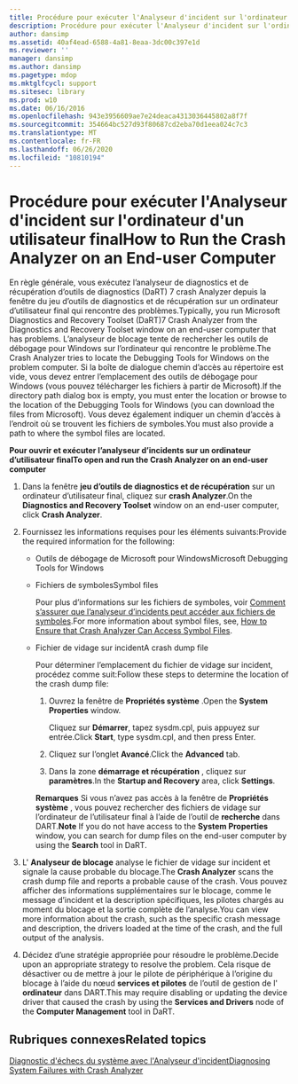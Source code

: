 ```yaml
---
title: Procédure pour exécuter l'Analyseur d'incident sur l'ordinateur d'un utilisateur final
description: Procédure pour exécuter l'Analyseur d'incident sur l'ordinateur d'un utilisateur final
author: dansimp
ms.assetid: 40af4ead-6588-4a81-8eaa-3dc00c397e1d
ms.reviewer: ''
manager: dansimp
ms.author: dansimp
ms.pagetype: mdop
ms.mktglfcycl: support
ms.sitesec: library
ms.prod: w10
ms.date: 06/16/2016
ms.openlocfilehash: 943e3956609ae7e24deaca4313036445802a8f7f
ms.sourcegitcommit: 354664bc527d93f80687cd2eba70d1eea024c7c3
ms.translationtype: MT
ms.contentlocale: fr-FR
ms.lasthandoff: 06/26/2020
ms.locfileid: "10810194"
---
```

# <span data-ttu-id="18b2a-103">Procédure pour exécuter l'Analyseur d'incident sur l'ordinateur d'un utilisateur final</span><span class="sxs-lookup"><span data-stu-id="18b2a-103">How to Run the Crash Analyzer on an End-user Computer</span></span>


<span data-ttu-id="18b2a-104">En règle générale, vous exécutez l’analyseur de diagnostics et de récupération d’outils de diagnostics (DaRT) 7 crash Analyzer depuis la fenêtre du jeu d’outils de diagnostics et de récupération sur un ordinateur d’utilisateur final qui rencontre des problèmes.</span><span class="sxs-lookup"><span data-stu-id="18b2a-104">Typically, you run Microsoft Diagnostics and Recovery Toolset (DaRT)7 Crash Analyzer from the Diagnostics and Recovery Toolset window on an end-user computer that has problems.</span></span> <span data-ttu-id="18b2a-105">L’analyseur de blocage tente de rechercher les outils de débogage pour Windows sur l’ordinateur qui rencontre le problème.</span><span class="sxs-lookup"><span data-stu-id="18b2a-105">The Crash Analyzer tries to locate the Debugging Tools for Windows on the problem computer.</span></span> <span data-ttu-id="18b2a-106">Si la boîte de dialogue chemin d’accès au répertoire est vide, vous devez entrer l’emplacement des outils de débogage pour Windows (vous pouvez télécharger les fichiers à partir de Microsoft).</span><span class="sxs-lookup"><span data-stu-id="18b2a-106">If the directory path dialog box is empty, you must enter the location or browse to the location of the Debugging Tools for Windows (you can download the files from Microsoft).</span></span> <span data-ttu-id="18b2a-107">Vous devez également indiquer un chemin d’accès à l’endroit où se trouvent les fichiers de symboles.</span><span class="sxs-lookup"><span data-stu-id="18b2a-107">You must also provide a path to where the symbol files are located.</span></span>

**<span data-ttu-id="18b2a-108">Pour ouvrir et exécuter l’analyseur d’incidents sur un ordinateur d’utilisateur final</span><span class="sxs-lookup"><span data-stu-id="18b2a-108">To open and run the Crash Analyzer on an end-user computer</span></span>**

1.  <span data-ttu-id="18b2a-109">Dans la fenêtre **jeu d’outils de diagnostics et de récupération** sur un ordinateur d’utilisateur final, cliquez sur **crash Analyzer**.</span><span class="sxs-lookup"><span data-stu-id="18b2a-109">On the **Diagnostics and Recovery Toolset** window on an end-user computer, click **Crash Analyzer**.</span></span>

2.  <span data-ttu-id="18b2a-110">Fournissez les informations requises pour les éléments suivants:</span><span class="sxs-lookup"><span data-stu-id="18b2a-110">Provide the required information for the following:</span></span>

    -   <span data-ttu-id="18b2a-111">Outils de débogage de Microsoft pour Windows</span><span class="sxs-lookup"><span data-stu-id="18b2a-111">Microsoft Debugging Tools for Windows</span></span>

    -   <span data-ttu-id="18b2a-112">Fichiers de symboles</span><span class="sxs-lookup"><span data-stu-id="18b2a-112">Symbol files</span></span>

        <span data-ttu-id="18b2a-113">Pour plus d’informations sur les fichiers de symboles, voir [Comment s’assurer que l’analyseur d’incidents peut accéder aux fichiers de symboles](how-to-ensure-that-crash-analyzer-can-access-symbol-files-dart-7.md).</span><span class="sxs-lookup"><span data-stu-id="18b2a-113">For more information about symbol files, see, [How to Ensure that Crash Analyzer Can Access Symbol Files](how-to-ensure-that-crash-analyzer-can-access-symbol-files-dart-7.md).</span></span>

    -   <span data-ttu-id="18b2a-114">Fichier de vidage sur incident</span><span class="sxs-lookup"><span data-stu-id="18b2a-114">A crash dump file</span></span>

        <span data-ttu-id="18b2a-115">Pour déterminer l’emplacement du fichier de vidage sur incident, procédez comme suit:</span><span class="sxs-lookup"><span data-stu-id="18b2a-115">Follow these steps to determine the location of the crash dump file:</span></span>

        1.  <span data-ttu-id="18b2a-116">Ouvrez la fenêtre de **Propriétés système** .</span><span class="sxs-lookup"><span data-stu-id="18b2a-116">Open the **System Properties** window.</span></span>

            <span data-ttu-id="18b2a-117">Cliquez sur **Démarrer**, tapez sysdm.cpl, puis appuyez sur entrée.</span><span class="sxs-lookup"><span data-stu-id="18b2a-117">Click **Start**, type sysdm.cpl, and then press Enter.</span></span>

        2.  <span data-ttu-id="18b2a-118">Cliquez sur l’onglet **Avancé**.</span><span class="sxs-lookup"><span data-stu-id="18b2a-118">Click the **Advanced** tab.</span></span>

        3.  <span data-ttu-id="18b2a-119">Dans la zone **démarrage et récupération** , cliquez sur **paramètres**.</span><span class="sxs-lookup"><span data-stu-id="18b2a-119">In the **Startup and Recovery** area, click **Settings**.</span></span>

        <span data-ttu-id="18b2a-120">**Remarques**  Si vous n’avez pas accès à la fenêtre de **Propriétés système** , vous pouvez rechercher des fichiers de vidage sur l’ordinateur de l’utilisateur final à l’aide de l’outil de **recherche** dans DART.</span><span class="sxs-lookup"><span data-stu-id="18b2a-120">**Note** If you do not have access to the **System Properties** window, you can search for dump files on the end-user computer by using the **Search** tool in DaRT.</span></span>

         

3.  <span data-ttu-id="18b2a-121">L' **Analyseur de blocage** analyse le fichier de vidage sur incident et signale la cause probable du blocage.</span><span class="sxs-lookup"><span data-stu-id="18b2a-121">The **Crash Analyzer** scans the crash dump file and reports a probable cause of the crash.</span></span> <span data-ttu-id="18b2a-122">Vous pouvez afficher des informations supplémentaires sur le blocage, comme le message d’incident et la description spécifiques, les pilotes chargés au moment du blocage et la sortie complète de l’analyse.</span><span class="sxs-lookup"><span data-stu-id="18b2a-122">You can view more information about the crash, such as the specific crash message and description, the drivers loaded at the time of the crash, and the full output of the analysis.</span></span>

4.  <span data-ttu-id="18b2a-123">Décidez d’une stratégie appropriée pour résoudre le problème.</span><span class="sxs-lookup"><span data-stu-id="18b2a-123">Decide upon an appropriate strategy to resolve the problem.</span></span> <span data-ttu-id="18b2a-124">Cela risque de désactiver ou de mettre à jour le pilote de périphérique à l’origine du blocage à l’aide du nœud **services et pilotes** de l’outil de gestion de l' **ordinateur** dans DART.</span><span class="sxs-lookup"><span data-stu-id="18b2a-124">This may require disabling or updating the device driver that caused the crash by using the **Services and Drivers** node of the **Computer Management** tool in DaRT.</span></span>

## <span data-ttu-id="18b2a-125">Rubriques connexes</span><span class="sxs-lookup"><span data-stu-id="18b2a-125">Related topics</span></span>


[<span data-ttu-id="18b2a-126">Diagnostic d'échecs du système avec l'Analyseur d'incident</span><span class="sxs-lookup"><span data-stu-id="18b2a-126">Diagnosing System Failures with Crash Analyzer</span></span>](diagnosing-system-failures-with-crash-analyzer--dart-7.md)

 

 





